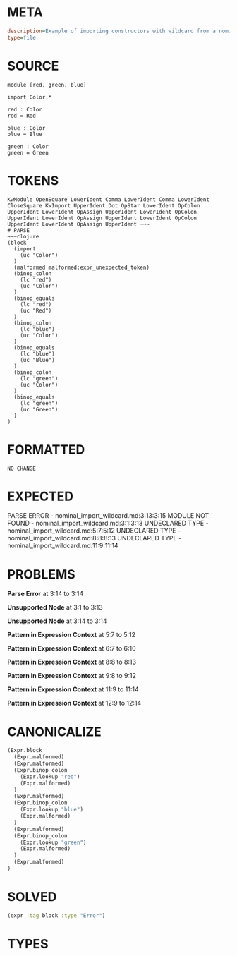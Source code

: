 # META
~~~ini
description=Example of importing constructors with wildcard from a nominal tag union
type=file
~~~
# SOURCE
~~~roc
module [red, green, blue]

import Color.*

red : Color
red = Red

blue : Color
blue = Blue

green : Color
green = Green
~~~
# TOKENS
~~~text
KwModule OpenSquare LowerIdent Comma LowerIdent Comma LowerIdent CloseSquare KwImport UpperIdent Dot OpStar LowerIdent OpColon UpperIdent LowerIdent OpAssign UpperIdent LowerIdent OpColon UpperIdent LowerIdent OpAssign UpperIdent LowerIdent OpColon UpperIdent LowerIdent OpAssign UpperIdent ~~~
# PARSE
~~~clojure
(block
  (import
    (uc "Color")
  )
  (malformed malformed:expr_unexpected_token)
  (binop_colon
    (lc "red")
    (uc "Color")
  )
  (binop_equals
    (lc "red")
    (uc "Red")
  )
  (binop_colon
    (lc "blue")
    (uc "Color")
  )
  (binop_equals
    (lc "blue")
    (uc "Blue")
  )
  (binop_colon
    (lc "green")
    (uc "Color")
  )
  (binop_equals
    (lc "green")
    (uc "Green")
  )
)
~~~
# FORMATTED
~~~roc
NO CHANGE
~~~
# EXPECTED
PARSE ERROR - nominal_import_wildcard.md:3:13:3:15
MODULE NOT FOUND - nominal_import_wildcard.md:3:1:3:13
UNDECLARED TYPE - nominal_import_wildcard.md:5:7:5:12
UNDECLARED TYPE - nominal_import_wildcard.md:8:8:8:13
UNDECLARED TYPE - nominal_import_wildcard.md:11:9:11:14
# PROBLEMS
**Parse Error**
at 3:14 to 3:14

**Unsupported Node**
at 3:1 to 3:13

**Unsupported Node**
at 3:14 to 3:14

**Pattern in Expression Context**
at 5:7 to 5:12

**Pattern in Expression Context**
at 6:7 to 6:10

**Pattern in Expression Context**
at 8:8 to 8:13

**Pattern in Expression Context**
at 9:8 to 9:12

**Pattern in Expression Context**
at 11:9 to 11:14

**Pattern in Expression Context**
at 12:9 to 12:14

# CANONICALIZE
~~~clojure
(Expr.block
  (Expr.malformed)
  (Expr.malformed)
  (Expr.binop_colon
    (Expr.lookup "red")
    (Expr.malformed)
  )
  (Expr.malformed)
  (Expr.binop_colon
    (Expr.lookup "blue")
    (Expr.malformed)
  )
  (Expr.malformed)
  (Expr.binop_colon
    (Expr.lookup "green")
    (Expr.malformed)
  )
  (Expr.malformed)
)
~~~
# SOLVED
~~~clojure
(expr :tag block :type "Error")
~~~
# TYPES
~~~roc
~~~
